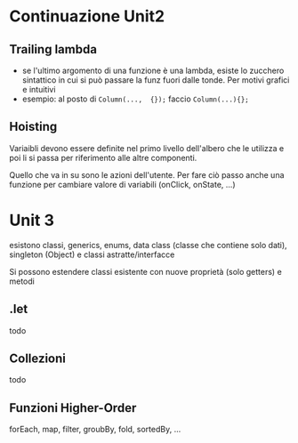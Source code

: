 # Continuazione Unit2

## Trailing lambda

- se l'ultimo argomento di una funzione è una lambda, esiste lo zucchero sintattico in cui si può passare la funz fuori dalle tonde. Per motivi grafici e intuitivi
- esempio: al posto di `Column(...,  {});` faccio `Column(...){};`

## Hoisting

Variaibli devono essere definite nel primo livello dell'albero che le utilizza e poi li si passa per riferimento alle altre componenti.

Quello che va in su sono le azioni dell'utente. Per fare ciò passo anche una funzione per cambiare valore di variabili (onClick, onState, ...)

# Unit 3

esistono classi, generics, enums, data class (classe che contiene solo dati), singleton (Object) e classi astratte/interfacce

Si possono estendere classi esistente con nuove proprietà (solo getters) e metodi

## .let

todo

## Collezioni

todo

## Funzioni Higher-Order

forEach, map, filter, groubBy, fold, sortedBy, ...
